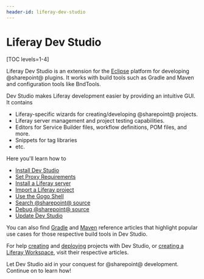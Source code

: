 ```yaml
---
header-id: liferay-dev-studio
---
```


# Liferay Dev Studio

[TOC levels=1-4]

Liferay Dev Studio is an extension for the
[Eclipse](https://www.eclipse.org/ide/) platform for developing @sharepoint@
plugins. It works with build tools such as Gradle and Maven and configuration
tools like BndTools.

Dev Studio makes Liferay development easier by providing an intuitive GUI. It
contains

- Liferay-specific wizards for creating/developing @sharepoint@ projects.
- Liferay server management and project testing capabilities.
- Editors for Service Builder files, workflow definitions, POM files, and more.
- Snippets for tag libraries
- etc.

Here you'll learn how to

- [Install Dev Studio](/docs/7-2/reference/-/knowledge_base/r/installing-liferay-dev-studio)
- [Set Proxy Requirements](/docs/7-2/reference/-/knowledge_base/r/setting-proxy-requirements-for-dev-studio)
- [Install a Liferay server](/docs/7-2/reference/-/knowledge_base/r/installing-a-liferay-server-in-dev-studio)
- [Import a Liferay project](/docs/7-2/reference/-/knowledge_base/r/importing-projects-in-dev-studio)
- [Use the Gogo Shell](/docs/7-2/reference/-/knowledge_base/r/using-the-gogo-shell-in-dev-studio)
- [Search @sharepoint@ source](/docs/7-2/reference/-/knowledge_base/r/searching-sharepoint-source-in-dev-studio)
- [Debug @sharepoint@ source](/docs/7-2/reference/-/knowledge_base/r/debugging-sharepoint-source-in-dev-studio)
- [Update Dev Studio](/docs/7-2/reference/-/knowledge_base/r/updating-liferay-dev-studio)

You can also find
[Gradle](/docs/7-2/reference/-/knowledge_base/r/gradle-in-dev-studio) and
[Maven](/docs/7-2/reference/-/knowledge_base/r/maven-in-dev-studio) reference
articles that highlight popular use cases for those respective build tools in
Dev Studio.

For help
[creating](/docs/7-2/reference/-/knowledge_base/r/creating-a-project#liferay-dev-studio)
and
[deploying](/docs/7-2/reference/-/knowledge_base/r/deploying-a-project#liferay-dev-studio)
projects with Dev Studio, or
[creating a Liferay Workspace](/docs/7-2/reference/-/knowledge_base/r/creating-a-liferay-workspace#dev-studio),
visit their respective articles.

Let Dev Studio aid in your conquest for @sharepoint@ development. Continue on to
learn how!
